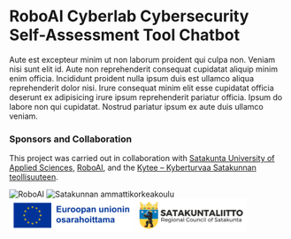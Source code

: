 # RoboAI Cyberlab Cybersecurity Self-Assessment Tool Chatbot

Aute est excepteur minim ut non laborum proident qui culpa non. Veniam nisi sunt elit id. Aute non reprehenderit consequat cupidatat aliquip minim enim officia. Incididunt proident nulla ipsum duis est ullamco aliqua reprehenderit dolor nisi. Irure consequat minim elit esse cupidatat officia deserunt ex adipisicing irure ipsum reprehenderit pariatur officia. Ipsum do labore non qui cupidatat. Nostrud pariatur ipsum ex aute duis ullamco veniam.

### Sponsors and Collaboration

This project was carried out in collaboration with [Satakunta University of Applied Sciences](https://www.samk.fi), [RoboAI](https://www.roboai.fi), and the [Kytee – Kyberturvaa Satakunnan teollisuuteen](https://www.roboai.fi/tutkimus-ja-tuotekehitys/projektit/kytee/).

<img src="https://www.roboai.fi/wp-content/uploads/2019/02/pysty_valkoinen_rgb-287x300.png" alt="RoboAI" height="100"> <img src="https://www.roboai.fi/wp-content/uploads/2020/05/Logo_suomi_4v_pienempi-300x185.png" alt="Satakunnan ammattikorkeakoulu" height="100"> <img src="https://github.com/RoboAI-Kytee/roboai-cyberlab-cybersecurity-self-assessment-tool-chatbot/blob/main/assets/euroopan-unionin-osarahoittama.png" alt="Euroopan unionin osarahoittama" height="60"> <img src="https://github.com/RoboAI-Kytee/roboai-cyberlab-cybersecurity-self-assessment-tool-chatbot/blob/main/assets/satakuntaliitto.png" alt="Satakuntaliitto" height="60">
